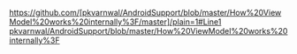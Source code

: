 https://github.com/[pkvarnwal/AndroidSupport/blob/master/How%20ViewModel%20works%20internally%3F/master]/plain=1#Line1
[pkvarnwal/AndroidSupport/blob/master/How%20ViewModel%20works%20internally%3F](https://github.com)


